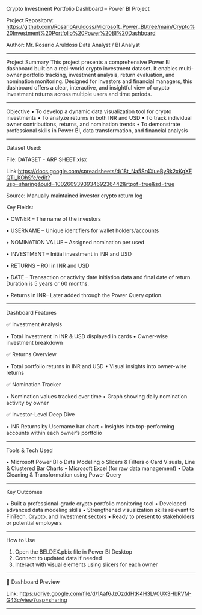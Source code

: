 Crypto Investment Portfolio Dashboard – Power BI Project

Project Repository: https://github.com/RosarioAruldoss/Microsoft_Power_BI/tree/main/Crypto%20Investment%20Portfolio%20Power%20BI%20Dashboard

Author: 
Mr. Rosario Aruldoss
Data Analyst / BI Analyst 
________________________________________
Project Summary
This project presents a comprehensive Power BI dashboard built on a real-world crypto investment dataset. It enables multi-owner portfolio tracking, investment analysis, return evaluation, and nomination monitoring. Designed for investors and financial managers, this dashboard offers a clear, interactive, and insightful view of crypto investment returns across multiple users and time periods.
________________________________________
Objective
•	To develop a dynamic data visualization tool for crypto investments
•	To analyze returns in both INR and USD
•	To track individual owner contributions, returns, and nomination trends
•	To demonstrate professional skills in Power BI, data transformation, and financial analysis
________________________________________
Dataset Used:

File: DATASET - ARP SHEET.xlsx

Link:https://docs.google.com/spreadsheets/d/18t_Na5Sr4XueByRk2xKgXFQTi_KOhSfe/edit?usp=sharing&ouid=100260939393469236442&rtpof=true&sd=true

Source: Manually maintained investor crypto return log

Key Fields:

•	OWNER – The name of the investors

•	USERNAME – Unique identifiers for wallet holders/accounts

•	NOMINATION VALUE – Assigned nomination per used

•	INVESTMENT – Initial investment in INR and USD

•	RETURNS – ROI in INR and USD

•	DATE – Transaction or activity date initiation data and final date of return. Duration is 5 years or 60 months.

•	Returns in INR– Later added through the Power Query option.
________________________________________
Dashboard Features

✅ Investment Analysis

•	Total Investment in INR & USD displayed in cards
•	Owner-wise investment breakdown

✅ Returns Overview

•	Total portfolio returns in INR and USD
•	Visual insights into owner-wise returns

✅ Nomination Tracker

•	Nomination values tracked over time
•	Graph showing daily nomination activity by owner

✅ Investor-Level Deep Dive

•	INR Returns by Username bar chart
•	Insights into top-performing accounts within each owner’s portfolio
________________________________________
Tools & Tech Used

•	Microsoft Power BI
o	Data Modeling
o	Slicers & Filters
o	Card Visuals, Line & Clustered Bar Charts
•	Microsoft Excel (for raw data management)
•	Data Cleaning & Transformation using Power Query
________________________________________
Key Outcomes

•	Built a professional-grade crypto portfolio monitoring tool
•	Developed advanced data modeling skills
•	Strengthened visualization skills relevant to FinTech, Crypto, and Investment sectors
•	Ready to present to stakeholders or potential employers
________________________________________
How to Use

1.	Open the BELDEX.pbix file in Power BI Desktop
2.	Connect to updated data if needed
3.	Interact with visual elements using slicers for each owner
________________________________________
📸 Dashboard Preview
 
Link: https://drive.google.com/file/d/1Aaf6JzOzddHtK4H3LV0UX3HbRVM-G43c/view?usp=sharing
________________________________________


